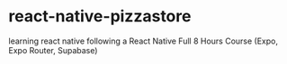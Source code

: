 # react-native-pizzastore
learning react native following a React Native Full 8 Hours Course (Expo, Expo Router, Supabase)
